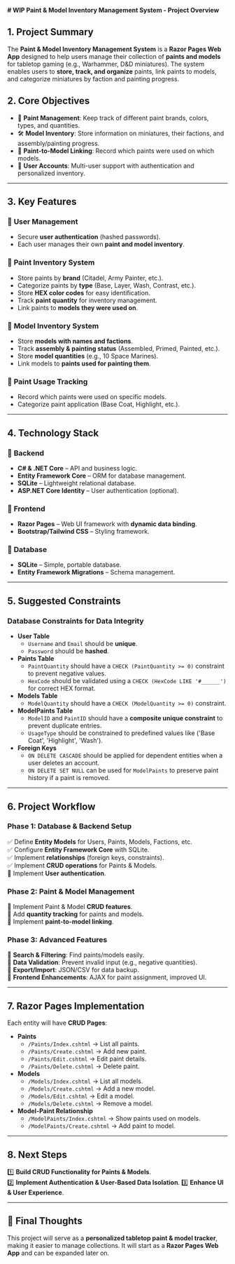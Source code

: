 ﻿**# WIP Paint & Model Inventory Management System - Project Overview**

## **1. Project Summary**
The **Paint & Model Inventory Management System** is a **Razor Pages Web App** designed to help users manage their collection of **paints and models** for tabletop gaming (e.g., Warhammer, D&D miniatures). The system enables users to **store, track, and organize** paints, link paints to models, and categorize miniatures by faction and painting progress.

## **2. Core Objectives**
- 🎨 **Paint Management**: Keep track of different paint brands, colors, types, and quantities.
- 🛠 **Model Inventory**: Store information on miniatures, their factions, and assembly/painting progress.
- 🔄 **Paint-to-Model Linking**: Record which paints were used on which models.
- 🔑 **User Accounts**: Multi-user support with authentication and personalized inventory.

---

## **3. Key Features**
### 🔹 **User Management**
- Secure **user authentication** (hashed passwords).
- Each user manages their own **paint and model inventory**.

### 🔹 **Paint Inventory System**
- Store paints by **brand** (Citadel, Army Painter, etc.).
- Categorize paints by **type** (Base, Layer, Wash, Contrast, etc.).
- Store **HEX color codes** for easy identification.
- Track **paint quantity** for inventory management.
- Link paints to **models they were used on**.

### 🔹 **Model Inventory System**
- Store **models with names and factions**.
- Track **assembly & painting status** (Assembled, Primed, Painted, etc.).
- Store **model quantities** (e.g., 10 Space Marines).
- Link models to **paints used for painting them**.

### 🔹 **Paint Usage Tracking**
- Record which paints were used on specific models.
- Categorize paint application (Base Coat, Highlight, etc.).

---

## **4. Technology Stack**
### 📌 **Backend**
- **C# & .NET Core** – API and business logic.
- **Entity Framework Core** – ORM for database management.
- **SQLite** – Lightweight relational database.
- **ASP.NET Core Identity** – User authentication (optional).

### 📌 **Frontend**
- **Razor Pages** – Web UI framework with **dynamic data binding**.
- **Bootstrap/Tailwind CSS** – Styling framework.

### 📌 **Database**
- **SQLite** – Simple, portable database.
- **Entity Framework Migrations** – Schema management.

---

## **5. Suggested Constraints**
### **Database Constraints for Data Integrity**
- **User Table**
  - `Username` and `Email` should be **unique**.
  - `Password` should be **hashed**.
- **Paints Table**
  - `PaintQuantity` should have a `CHECK (PaintQuantity >= 0)` constraint to prevent negative values.
  - `HexCode` should be validated using a `CHECK (HexCode LIKE '#______')` for correct HEX format.
- **Models Table**
  - `ModelQuantity` should have a `CHECK (ModelQuantity >= 0)` constraint.
- **ModelPaints Table**
  - `ModelID` and `PaintID` should have a **composite unique constraint** to prevent duplicate entries.
  - `UsageType` should be constrained to predefined values like ('Base Coat', 'Highlight', 'Wash').
- **Foreign Keys**
  - `ON DELETE CASCADE` should be applied for dependent entities when a user deletes an account.
  - `ON DELETE SET NULL` can be used for `ModelPaints` to preserve paint history if a paint is removed.

---

## **6. Project Workflow**
### **Phase 1: Database & Backend Setup**
✅ Define **Entity Models** for Users, Paints, Models, Factions, etc.  
✅ Configure **Entity Framework Core** with SQLite.  
✅ Implement **relationships** (foreign keys, constraints).  
✅ Implement **CRUD operations** for Paints & Models.  
🔹 Implement **User authentication**.

### **Phase 2: Paint & Model Management**
🔹 Implement Paint & Model **CRUD features**.  
🔹 Add **quantity tracking** for paints and models.  
🔹 Implement **paint-to-model linking**.

### **Phase 3: Advanced Features**
🔹 **Search & Filtering**: Find paints/models easily.  
🔹 **Data Validation**: Prevent invalid input (e.g., negative quantities).  
🔹 **Export/Import**: JSON/CSV for data backup.  
🔹 **Frontend Enhancements**: AJAX for paint assignment, improved UI.

---

## **7. Razor Pages Implementation**
Each entity will have **CRUD Pages**:
- **Paints**
  - `/Paints/Index.cshtml` → List all paints.
  - `/Paints/Create.cshtml` → Add new paint.
  - `/Paints/Edit.cshtml` → Edit paint details.
  - `/Paints/Delete.cshtml` → Delete paint.
- **Models**
  - `/Models/Index.cshtml` → List all models.
  - `/Models/Create.cshtml` → Add a new model.
  - `/Models/Edit.cshtml` → Edit a model.
  - `/Models/Delete.cshtml` → Remove a model.
- **Model-Paint Relationship**
  - `/ModelPaints/Index.cshtml` → Show paints used on models.
  - `/ModelPaints/Create.cshtml` → Add paint to model.

---

## **8. Next Steps**
1️⃣ **Build CRUD Functionality for Paints & Models**.   
2️⃣ **Implement Authentication & User-Based Data Isolation**.
3️⃣ **Enhance UI & User Experience**.

---

## 🎯 **Final Thoughts**
This project will serve as a **personalized tabletop paint & model tracker**, making it easier to manage collections. It will start as a **Razor Pages Web App** and can be expanded later on.
